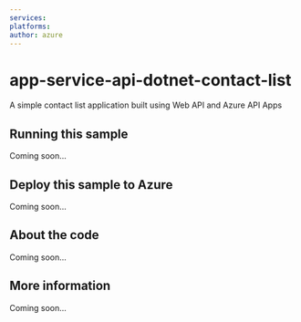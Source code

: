 ```yaml
---
services:
platforms:
author: azure
---
```


# app-service-api-dotnet-contact-list
A simple contact list application built using Web API and Azure API Apps
## Running this sample
Coming soon...
## Deploy this sample to Azure
Coming soon...
## About the code
Coming soon...
## More information
Coming soon...